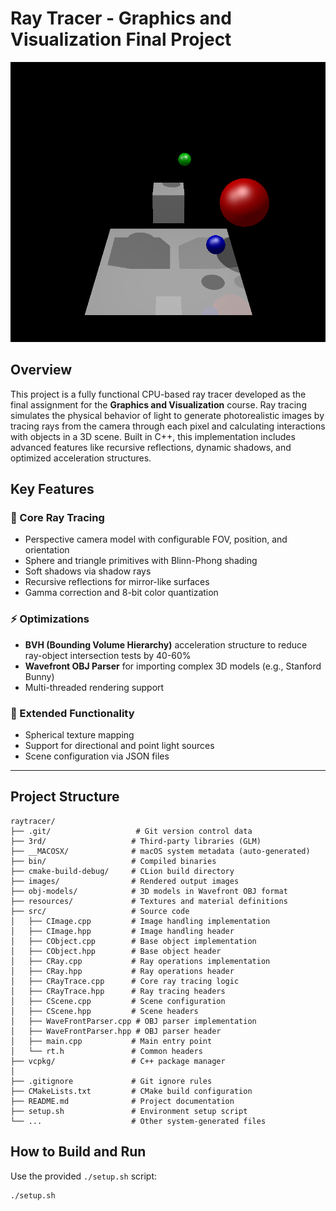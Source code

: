 # Ray Tracer - Graphics and Visualization Final Project

![Ray Tracing Example](images/with-wavefront-obj.png)  

## Overview  
This project is a fully functional CPU-based ray tracer developed as the final assignment for the **Graphics and Visualization** course. Ray tracing simulates the physical behavior of light to generate photorealistic images by tracing rays from the camera through each pixel and calculating interactions with objects in a 3D scene. Built in C++, this implementation includes advanced features like recursive reflections, dynamic shadows, and optimized acceleration structures.

## Key Features  
### 🎨 Core Ray Tracing  
- Perspective camera model with configurable FOV, position, and orientation  
- Sphere and triangle primitives with Blinn-Phong shading  
- Soft shadows via shadow rays  
- Recursive reflections for mirror-like surfaces  
- Gamma correction and 8-bit color quantization  

### ⚡ Optimizations  
- **BVH (Bounding Volume Hierarchy)** acceleration structure to reduce ray-object intersection tests by 40-60%  
- **Wavefront OBJ Parser** for importing complex 3D models (e.g., Stanford Bunny)  
- Multi-threaded rendering support  

### 🧩 Extended Functionality  
- Spherical texture mapping  
- Support for directional and point light sources  
- Scene configuration via JSON files  

---

## Project Structure  
```
raytracer/
├── .git/                   # Git version control data
├── 3rd/                   # Third-party libraries (GLM)
├── __MACOSX/              # macOS system metadata (auto-generated)
├── bin/                   # Compiled binaries
├── cmake-build-debug/     # CLion build directory
├── images/                # Rendered output images
├── obj-models/            # 3D models in Wavefront OBJ format
├── resources/             # Textures and material definitions
├── src/                   # Source code
│   ├── CImage.cpp         # Image handling implementation
│   ├── CImage.hpp         # Image handling header
│   ├── CObject.cpp        # Base object implementation
│   ├── CObject.hpp        # Base object header
│   ├── CRay.cpp           # Ray operations implementation
│   ├── CRay.hpp           # Ray operations header
│   ├── CRayTrace.cpp      # Core ray tracing logic
│   ├── CRayTrace.hpp      # Ray tracing headers
│   ├── CScene.cpp         # Scene configuration
│   ├── CScene.hpp         # Scene headers
│   ├── WaveFrontParser.cpp # OBJ parser implementation
│   ├── WaveFrontParser.hpp # OBJ parser header
│   ├── main.cpp           # Main entry point
│   └── rt.h               # Common headers
├── vcpkg/                 # C++ package manager
│
├── .gitignore             # Git ignore rules
├── CMakeLists.txt         # CMake build configuration
├── README.md              # Project documentation
├── setup.sh               # Environment setup script
└── ...                    # Other system-generated files
```

## How to Build and Run

Use the provided `./setup.sh` script:

```sh
./setup.sh
```

